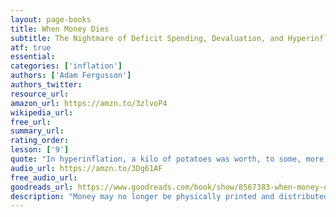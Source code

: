 ```yaml
---
layout: page-books
title: When Money Dies
subtitle: The Nightmare of Deficit Spending, Devaluation, and Hyperinflation in Weimar, Germany
atf: true
essential: 
categories: ['inflation']
authors: ['Adam Fergusson']
authors_twitter: 
resource_url: 
amazon_url: https://amzn.to/3zlvoP4
wikipedia_url: 
free_url: 
summary_url: 
rating_order: 
lesson: ['9']
quote: "In hyperinflation, a kilo of potatoes was worth, to some, more than the family silver; a side of pork more than the grand piano. A prostitute in the family was better than an infant corpse; theft was preferable to starvation; warmth was finer than honour, clothing more essential than democracy, food more needed than freedom."
audio_url: https://amzn.to/3Dg61AF
free_audio_url: 
goodreads_url: https://www.goodreads.com/book/show/8567383-when-money-dies
description: "Money may no longer be physically printed and distributed in the voluminous quantities of 1923. However, 'quantitative easing,' that modern euphemism for surreptitious deficit financing in an electronic era, can no less become an assault on monetary discipline. Whatever the reason for a country’s deficit necessity or profligacy, unwillingness to tax or blindness to expenditure it is beguiling to suppose that if the day of reckoning is postponed economic recovery will come in time to prevent higher unemployment or deeper recession. What if it does not? Germany in 1923 provides a vivid, compelling, sobering moral tale."
---
```

